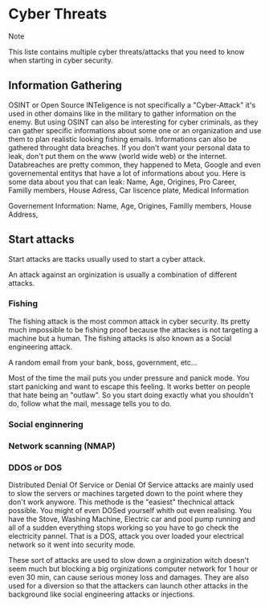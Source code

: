 # Cyber Threats

>[!note]
>This liste contains multiple cyber threats/attacks that you need to know when starting in cyber security.

## Information Gathering

OSINT or Open Source INTeligence is not specifically a "Cyber-Attack" it's used in other domains like in the military to gather information on the enemy. But using OSINT can also be interesting for cyber criminals, as they can gather specific informations about some one or an organization and use them to plan realistic looking fishing emails.
Informations can also be gathered throught data breaches. If you don't want your personal data to leak, don't put them on the www (world wide web) or the internet. Databreaches are pretty common, they happened to Meta, Google and even governemental entitys that have a lot of informations about you.
Here is some data about you that can leak: Name, Age, Origines, Pro Career, Familly members, House Adress, Car liscence plate, Medical Information

Governement Information: Name, Age, Origines, Familly members, House Address, 

## Start attacks

Start attacks are ttacks usually used to start a cyber attack.

An attack against an orginization is usually a combination of different attacks.

### Fishing

The fishing attack is the most common attack in cyber security. Its pretty much impossible to be fishing proof because the attackes is not targeting a machine but a human.
The fishing attacks is also known as a Social engineering attack.

A random email from your bank, boss, government, etc...

Most of the time the mail puts you under pressure and panick mode. You start panicking and want to escape this feeling. It works better on people that hate being an "outlaw". So you start doing exactly what you shouldn't do, follow what the mail, message tells you to do.

### Social enginnering

### Network scanning (NMAP)

### DDOS or DOS

Distributed Denial Of Service or Denial Of Service attacks are mainly used to slow the servers or machines targeted down to the point where they don't work anywore. This methode is the "easiest" thechnical attack possible. You might of even DOSed yourself whith out even realising.
You have the Stove, Washing Machine, Electric car and pool pump running and all of a sudden everything stops working so you have to go check the electricity pannel. That is a DOS, attack you over loaded your electrical network so it went into security mode.

These sort of attacks are used to slow down a orginization witch doesn't seem much but blocking a big orginizations computer network for 1 hour or even 30 min, can cause serious money loss and damages.
They are also used for a diversion so that the attackers can launch other attacks in the background like social engineering attacks or injections.
